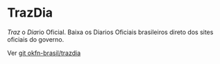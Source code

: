 # TrazDia

_Traz_ o *Dia*rio Oficial. Baixa os Diarios Oficiais brasileiros direto dos sites oficiais do governo.

Ver [git okfn-brasil/trazdia](https://github.com/okfn-brasil/trazdia)
